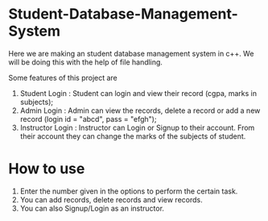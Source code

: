 # Student-Database-Management-System
Here we are making an student database management system in c++. We will be doing this with the help of file handling. 

Some features of this project are
1. Student Login : Student can login and view their record (cgpa, marks in subjects);
2. Admin Login : Admin can view the records, delete a record or add a new record (login id = "abcd",  pass = "efgh");
3. Instructor Login : Instructor can Login or Signup to their account. From their account they can change the marks of the subjects of student.

# How to use
1. Enter the number given in the options to perform the certain task.
2. You can add records, delete records and view records.
3. You can also Signup/Login as an instructor.
